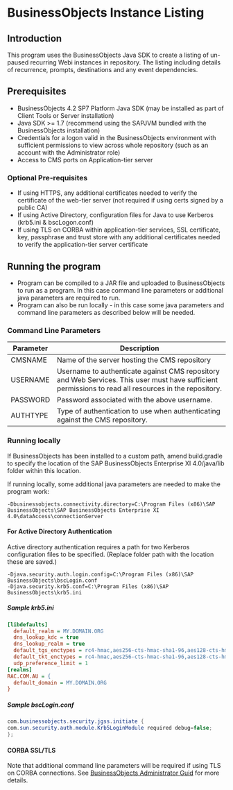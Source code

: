 # BusinessObjects Instance Listing

## Introduction
This program uses the BusinessObjects Java SDK to create a listing of un-paused recurring Webi instances in repository.
The listing including details of recurrence, prompts, destinations and any event dependencies.

## Prerequisites
* BusinessObjects 4.2 SP7 Platform Java SDK (may be installed as part of Client Tools or Server installation)
* Java SDK >= 1.7 (recommend using the SAPJVM bundled with the BusinessObjects installation)
* Credentials for a logon valid in the BusinessObjects environment with sufficient permissions to view across whole repository (such as an account with the Administrator role)
* Access to CMS ports on Application-tier server

### Optional Pre-requisites
* If using HTTPS, any additional certificates needed to verify the certificate of the web-tier server (not required if using certs signed by a public CA)
* If using Active Directory, configuration files for Java to use Kerberos (krb5.ini & bscLogon.conf)
* If using TLS on CORBA within application-tier services, SSL certificate, key, passphrase and trust store with any additional certificates needed to verify the application-tier server certificate

## Running the program
* Program can be compiled to a JAR file and uploaded to BusinessObjects to run as a program. In this case command line parameters or additional java parameters are required to run.
* Program can also be run locally - in this case some java parameters and command line parameters as described below will be needed.

### Command Line Parameters

Parameter|Description
---------|-----------
CMSNAME|Name of the server hosting the CMS repository|
USERNAME|Username to authenticate against CMS repository and Web Services. This user must have sufficient permissions to read all resources in the repository.
PASSWORD|Password associated with the above username.
AUTHTYPE|Type of authentication to use when authenticating against the CMS repository.


### Running locally
If BusinessObjects has been installed to a custom path, amend build.gradle to specify the location of the SAP BusinessObjects Enterprise XI 4.0/java/lib folder within this location.

If running locally, some additional java parameters are needed to make the program work:
 ``` 
 -Dbusinessobjects.connectivity.directory=C:\Program Files (x86)\SAP BusinessObjects\SAP BusinessObjects Enterprise XI 4.0\dataAccess\connectionServer
 ```
 
#### For Active Directory Authentication
Active directory authentication requires a path for two Kerberos configuration files to be specified. (Replace folder path with the location these are saved.)
```
-Djava.security.auth.login.config=C:\Program Files (x86)\SAP BusinessObjects\bscLogin.conf
-Djava.security.krb5.conf=C:\Program Files (x86)\SAP BusinessObjects\krb5.ini
```
##### Sample krb5.ini
```ini
[libdefaults]
  default_realm = MY.DOMAIN.ORG
  dns_lookup_kdc = true
  dns_lookup_realm = true
  default_tgs_enctypes = rc4-hmac,aes256-cts-hmac-sha1-96,aes128-cts-hmac-sha1-96
  default_tkt_enctypes = rc4-hmac,aes256-cts-hmac-sha1-96,aes128-cts-hmac-sha1-96
  udp_preference_limit = 1
[realms]
RAC.COM.AU = {
  default_domain = MY.DOMAIN.ORG
}
```
##### Sample bscLogin.conf
```java
com.businessobjects.security.jgss.initiate { 
com.sun.security.auth.module.Krb5LoginModule required debug=false;
};
```

#### CORBA SSL/TLS
Note that additional command line parameters will be required if using TLS on CORBA connections. See [BusinessObjects Administrator Guid](https://help.sap.com/doc/ec7df5236fdb101497906a7cb0e91070/4.2.7/en-US/sbo42sp6_bip_admin_en.pdf) for more details.
